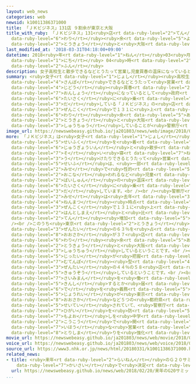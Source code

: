 ```yaml
---
layout: web_news
categories: web
newsid: k10011386371000
title: 「ＪＫビジネス」131店 ９割余が東京と大阪
title_with_ruby: 「ＪＫビジネス」131<ruby>店<rt data-ruby-level="2">てん</rt></ruby> ９<ruby>割<rt
  data-ruby-level="6">わり</rt></ruby><ruby>余<rt data-ruby-level="5">よ</rt></ruby>が<ruby>東京<rt
  data-ruby-level="2">とうきょう</rt></ruby>と<ruby>大阪<rt data-ruby-level="8">おおさか</rt></ruby>
last_modified_at: '2018-03-31T04:18:00+09:00'
datetime: 2018<ruby>年<rt data-ruby-level="1">ねん</rt></ruby>03<ruby>月<rt data-ruby-level="1">がつ</rt></ruby>31<ruby>日<rt
  data-ruby-level="1">にち</rt></ruby> 04<ruby>時<rt data-ruby-level="2">じ</rt></ruby>18<ruby>分<rt
  data-ruby-level="2">ふん</rt></ruby>
description: 女子高校生と散歩できるなどとうたって営業し児童買春の温床になっているとして政府が対策に乗り出している「ＪＫビジネス」の店は全国で１３１に上り、このうち９割余りが東京と大阪に集中していることが警察庁のまとめでわかりました。
summary: <ruby>女子<rt data-ruby-level="1">じょし</rt></ruby><ruby>高校生<rt data-ruby-level="2">こうこうせい</rt></ruby>と<ruby>散歩<rt
  data-ruby-level="4">さんぽ</rt></ruby>できるなどとうたって<ruby>営業<rt data-ruby-level="5">えいぎょう</rt></ruby>し<ruby>児童<rt
  data-ruby-level="4">じどう</rt></ruby><ruby>買春<rt data-ruby-level="2">ばいしゅん</rt></ruby>の<ruby>温床<rt
  data-ruby-level="7">おんしょう</rt></ruby>になっているとして<ruby>政府<rt data-ruby-level="5">せいふ</rt></ruby>が<ruby>対策<rt
  data-ruby-level="6">たいさく</rt></ruby>に<ruby>乗<rt data-ruby-level="3">の</rt></ruby>り<ruby>出<rt
  data-ruby-level="3">だ</rt></ruby>している「ＪＫビジネス」の<ruby>店<rt data-ruby-level="2">みせ</rt></ruby>は<ruby>全国<rt
  data-ruby-level="3">ぜんこく</rt></ruby>で１３１に<ruby>上<rt data-ruby-level="1">のぼ</rt></ruby>り、このうち９<ruby>割<rt
  data-ruby-level="6">わり</rt></ruby><ruby>余<rt data-ruby-level="5">あま</rt></ruby>りが<ruby>東京<rt
  data-ruby-level="2">とうきょう</rt></ruby>と<ruby>大阪<rt data-ruby-level="8">おおさか</rt></ruby>に<ruby>集中<rt
  data-ruby-level="3">しゅうちゅう</rt></ruby>していることが<ruby>警察庁<rt data-ruby-level="6">けいさつちょう</rt></ruby>のまとめでわかりました。
image_url: https://newswebeasy.github.io/ja201803/news/web/image/2018/03/31/K10011386371_1803310638_1803310644_01_03.jpg
more: 「ＪＫビジネス」は<ruby>女子<rt data-ruby-level="1">じょし</rt></ruby><ruby>高校生<rt data-ruby-level="2">こうこうせい</rt></ruby>の<ruby>制服<rt
  data-ruby-level="5">せいふく</rt></ruby>を<ruby>着<rt data-ruby-level="3">き</rt></ruby>た<ruby>従業員<rt
  data-ruby-level="6">じゅうぎょういん</rt></ruby>と<ruby>散歩<rt data-ruby-level="4">さんぽ</rt></ruby>や<ruby>添<rt
  data-ruby-level="7">そ</rt></ruby>い<ruby>寝<rt data-ruby-level="7">ね</rt></ruby>をしたり、マッサージを<ruby>受<rt
  data-ruby-level="3">う</rt></ruby>けたりできるとうたって<ruby>営業<rt data-ruby-level="5">えいぎょう</rt></ruby>し、<ruby>政府<rt
  data-ruby-level="5">せいふ</rt></ruby>は、<ruby>一部<rt data-ruby-level="3">いちぶ</rt></ruby>の<ruby>店<rt
  data-ruby-level="2">みせ</rt></ruby>で<ruby>性的<rt data-ruby-level="5">せいてき</rt></ruby>サービスが<ruby>行<rt
  data-ruby-level="2">おこな</rt></ruby>われるなど<ruby>児童<rt data-ruby-level="4">じどう</rt></ruby><ruby>買春<rt
  data-ruby-level="2">ばいしゅん</rt></ruby>の<ruby>温床<rt data-ruby-level="7">おんしょう</rt></ruby>になっているとして<ruby>対策<rt
  data-ruby-level="6">たいさく</rt></ruby>に<ruby>乗<rt data-ruby-level="3">の</rt></ruby>り<ruby>出<rt
  data-ruby-level="3">だ</rt></ruby>しています。<br /><br /><ruby>警察庁<rt data-ruby-level="6">けいさつちょう</rt></ruby>によりますと、「ＪＫビジネス」の<ruby>店<rt
  data-ruby-level="2">みせ</rt></ruby>は<ruby>去年<rt data-ruby-level="3">きょねん</rt></ruby>の<ruby>年末<rt
  data-ruby-level="4">ねんまつ</rt></ruby><ruby>時点<rt data-ruby-level="2">じてん</rt></ruby>で<ruby>全国<rt
  data-ruby-level="3">ぜんこく</rt></ruby>で１３１に<ruby>上<rt data-ruby-level="1">のぼ</rt></ruby>り、<ruby>半年前<rt
  data-ruby-level="2">はんとしまえ</rt></ruby>と<ruby>比<rt data-ruby-level="5">くら</rt></ruby>べて１７<ruby>店<rt
  data-ruby-level="2">てん</rt></ruby><ruby>増加<rt data-ruby-level="5">ぞうか</rt></ruby>したということです。<br
  /><br />このうち<ruby>東京<rt data-ruby-level="2">とうきょう</rt></ruby>が８３<ruby>店<rt data-ruby-level="2">てん</rt></ruby>と<ruby>全体<rt
  data-ruby-level="3">ぜんたい</rt></ruby>の６３％を<ruby>占<rt data-ruby-level="7">し</rt></ruby>めたほか、<ruby>大阪<rt
  data-ruby-level="8">おおさか</rt></ruby>が３７<ruby>店<rt data-ruby-level="2">てん</rt></ruby>で２８％と９<ruby>割<rt
  data-ruby-level="6">わり</rt></ruby><ruby>余<rt data-ruby-level="5">あま</rt></ruby>りが<ruby>東京<rt
  data-ruby-level="2">とうきょう</rt></ruby>と<ruby>大阪<rt data-ruby-level="8">おおさか</rt></ruby>に<ruby>集中<rt
  data-ruby-level="3">しゅうちゅう</rt></ruby>しているということです。<br /><br />また<ruby>経営<rt data-ruby-level="5">けいえい</rt></ruby><ruby>実態<rt
  data-ruby-level="5">じったい</rt></ruby>が<ruby>把握<rt data-ruby-level="7">はあく</rt></ruby>しにくいとされる「<ruby>無店舗<rt
  data-ruby-level="7">むてんぽ</rt></ruby><ruby>型<rt data-ruby-level="4">がた</rt></ruby>」が<ruby>全体<rt
  data-ruby-level="3">ぜんたい</rt></ruby>の４４％の５８<ruby>店<rt data-ruby-level="2">てん</rt></ruby>と<ruby>急増<rt
  data-ruby-level="5">きゅうぞう</rt></ruby>しているということです。<br /><br />「ＪＫビジネス」をめぐっては、１８<ruby>歳未満<rt
  data-ruby-level="7">さいみまん</rt></ruby>を<ruby>働<rt data-ruby-level="4">はたら</rt></ruby>かせることを<ruby>禁止<rt
  data-ruby-level="5">きんし</rt></ruby>するとか<ruby>届<rt data-ruby-level="6">とど</rt></ruby>け<ruby>出<rt
  data-ruby-level="6">で</rt></ruby>を<ruby>義務<rt data-ruby-level="5">ぎむ</rt></ruby>づけるといった<ruby>条例<rt
  data-ruby-level="5">じょうれい</rt></ruby>が<ruby>東京<rt data-ruby-level="2">とうきょう</rt></ruby>や<ruby>大阪<rt
  data-ruby-level="8">おおさか</rt></ruby>など５つの<ruby>都府県<rt data-ruby-level="4">とふけん</rt></ruby>で<ruby>制定<rt
  data-ruby-level="5">せいてい</rt></ruby>されていて、<ruby>警察庁<rt data-ruby-level="6">けいさつちょう</rt></ruby>は「<ruby>被害<rt
  data-ruby-level="7">ひがい</rt></ruby>を<ruby>防<rt data-ruby-level="5">ふせ</rt></ruby>ぐための<ruby>催<rt
  data-ruby-level="7">もよお</rt></ruby>しを<ruby>中学<rt data-ruby-level="1">ちゅうがく</rt></ruby>や<ruby>高校<rt
  data-ruby-level="2">こうこう</rt></ruby>で<ruby>開<rt data-ruby-level="3">ひら</rt></ruby>くとともに<ruby>違法<rt
  data-ruby-level="7">いほう</rt></ruby>な<ruby>営業<rt data-ruby-level="5">えいぎょう</rt></ruby>については<ruby>取締<rt
  data-ruby-level="8">とりしま</rt></ruby>りを<ruby>強化<rt data-ruby-level="3">きょうか</rt></ruby>していく」としています。
movie_url: https://newswebeasy.github.io/ja201803/news/web/movie/2018/03/31/k10011386371_201803310638_201803310644.mp4
voice_url: https://newswebeasy.github.io/ja201803/news/web/voice/2018/03/31/k10011386371_201803310638_201803310644.mp3
source_url: https://www3.nhk.or.jp/news/html/20180331/k10011386371000.html
related_news:
- title: <ruby>来年<rt data-ruby-level="2">らいねん</rt></ruby>のＧ２０サミット <ruby>大阪<rt data-ruby-level="8">おおさか</rt></ruby><ruby>開催<rt
    data-ruby-level="7">かいさい</rt></ruby>で<ruby>決定<rt data-ruby-level="3">けってい</rt></ruby>
  url: https://newswebeasy.github.io/news/web/2018/02/20/来年のG20サミット-大阪開催で決定
...
```

